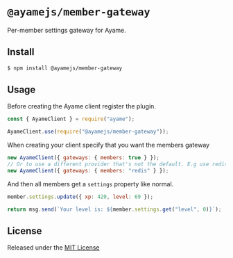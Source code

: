 # `@ayamejs/member-gateway`
Per-member settings gateway for Ayame.

## Install
```sh
$ npm install @ayamejs/member-gateway
```

## Usage
Before creating the Ayame client register the plugin.
```js
const { AyameClient } = require("ayame");

AyameClient.use(require("@ayamejs/member-gateway"));
```
When creating your client specify that you want the members gateway
```js
new AyameClient({ gateways: { members: true } });
// Or to use a different provider that's not the default. E.g use redis to handle members.
new AyameClient({ gateways: { members: "redis" } });
```
And then all members get a `settings` property like normal.
```js
member.settings.update({ xp: 420, level: 69 });

return msg.send(`Your level is: ${member.settings.get("level", 0)}`);
```

## License
Released under the [MIT License](LICENSE)

